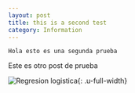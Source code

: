 ```yaml
---
layout: post
title: this is a second test
category: Information
---
```



```
Hola esto es una segunda prueba
```

Este es otro post de prueba

![Regresion logistica](https://raw.githubusercontent.com/#/Intro-Machine-Learning/master/Apuntes%20Jupyter/regresion-lineal.gif){: .u-full-width}